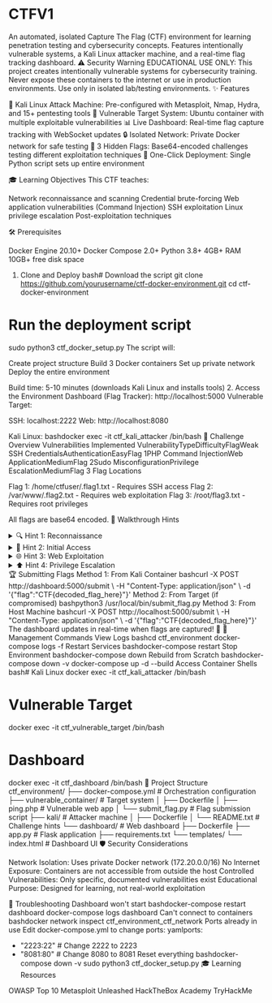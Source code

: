 # CTFV1
An automated, isolated Capture The Flag (CTF) environment for learning penetration testing and cybersecurity concepts. Features intentionally vulnerable systems, a Kali Linux attacker machine, and a real-time flag tracking dashboard.
⚠️ Security Warning
EDUCATIONAL USE ONLY: This project creates intentionally vulnerable systems for cybersecurity training. Never expose these containers to the internet or use in production environments. Use only in isolated lab/testing environments.
✨ Features

🐧 Kali Linux Attack Machine: Pre-configured with Metasploit, Nmap, Hydra, and 15+ pentesting tools
🎯 Vulnerable Target System: Ubuntu container with multiple exploitable vulnerabilities
📊 Live Dashboard: Real-time flag capture tracking with WebSocket updates
🔒 Isolated Network: Private Docker network for safe testing
🏁 3 Hidden Flags: Base64-encoded challenges testing different exploitation techniques
🚀 One-Click Deployment: Single Python script sets up entire environment

🎓 Learning Objectives
This CTF teaches:

Network reconnaissance and scanning
Credential brute-forcing
Web application vulnerabilities (Command Injection)
SSH exploitation
Linux privilege escalation
Post-exploitation techniques

🛠️ Prerequisites

Docker Engine 20.10+
Docker Compose 2.0+
Python 3.8+
4GB+ RAM
10GB+ free disk space

1. Clone and Deploy
bash# Download the script
git clone https://github.com/yourusername/ctf-docker-environment.git
cd ctf-docker-environment

# Run the deployment script
sudo python3 ctf_docker_setup.py
The script will:

Create project structure
Build 3 Docker containers
Set up private network
Deploy the entire environment

Build time: 5-10 minutes (downloads Kali Linux and installs tools)
2. Access the Environment
Dashboard (Flag Tracker):
http://localhost:5000
Vulnerable Target:

SSH: localhost:2222
Web: http://localhost:8080

Kali Linux:
bashdocker exec -it ctf_kali_attacker /bin/bash
🎯 Challenge Overview
Vulnerabilities Implemented
VulnerabilityTypeDifficultyFlagWeak SSH CredentialsAuthenticationEasyFlag 1PHP Command InjectionWeb ApplicationMediumFlag 2Sudo MisconfigurationPrivilege EscalationMediumFlag 3
Flag Locations

Flag 1: /home/ctfuser/.flag1.txt - Requires SSH access
Flag 2: /var/www/.flag2.txt - Requires web exploitation
Flag 3: /root/flag3.txt - Requires root privileges

All flags are base64 encoded.
📖 Walkthrough Hints
<details>
<summary>🔍 Hint 1: Reconnaissance</summary>
Start by scanning the target:
bashnmap -sV -p- vulnerable_target
Look for open ports and running services.
</details>
<details>
<summary>🔑 Hint 2: Initial Access</summary>
Try common/weak credentials on SSH:
bashhydra -l ctfuser -P /usr/share/wordlists/rockyou.txt vulnerable_target ssh
Or guess common passwords manually.
</details>
<details>
<summary>🌐 Hint 3: Web Exploitation</summary>
The web application has a ping tool. Test for command injection:
http://vulnerable_target/ping.php?ip=127.0.0.1;ls
Try different payloads to read files.
</details>
<details>
<summary>⬆️ Hint 4: Privilege Escalation</summary>
Check sudo permissions:
bashsudo -l
The find command can be exploited for privilege escalation.
</details>
🏆 Submitting Flags
Method 1: From Kali Container
bashcurl -X POST http://dashboard:5000/submit \
  -H "Content-Type: application/json" \
  -d '{"flag":"CTF{decoded_flag_here}"}'
Method 2: From Target (if compromised)
bashpython3 /usr/local/bin/submit_flag.py <base64_encoded_flag>
Method 3: From Host Machine
bashcurl -X POST http://localhost:5000/submit \
  -H "Content-Type: application/json" \
  -d '{"flag":"CTF{decoded_flag_here}"}'
The dashboard updates in real-time when flags are captured! 🎉
🔧 Management Commands
View Logs
bashcd ctf_environment
docker-compose logs -f
Restart Services
bashdocker-compose restart
Stop Environment
bashdocker-compose down
Rebuild from Scratch
bashdocker-compose down -v
docker-compose up -d --build
Access Container Shells
bash# Kali Linux
docker exec -it ctf_kali_attacker /bin/bash

# Vulnerable Target
docker exec -it ctf_vulnerable_target /bin/bash

# Dashboard
docker exec -it ctf_dashboard /bin/bash
📁 Project Structure
ctf_environment/
├── docker-compose.yml          # Orchestration configuration
├── vulnerable_container/       # Target system
│   ├── Dockerfile
│   ├── ping.php               # Vulnerable web app
│   └── submit_flag.py         # Flag submission script
├── kali/                      # Attacker machine
│   ├── Dockerfile
│   └── README.txt             # Challenge hints
└── dashboard/                 # Web dashboard
    ├── Dockerfile
    ├── app.py                 # Flask application
    ├── requirements.txt
    └── templates/
        └── index.html         # Dashboard UI
🛡️ Security Considerations

Network Isolation: Uses private Docker network (172.20.0.0/16)
No Internet Exposure: Containers are not accessible from outside the host
Controlled Vulnerabilities: Only specific, documented vulnerabilities exist
Educational Purpose: Designed for learning, not real-world exploitation

🐛 Troubleshooting
Dashboard won't start
bashdocker-compose restart dashboard
docker-compose logs dashboard
Can't connect to containers
bashdocker network inspect ctf_environment_ctf_network
Ports already in use
Edit docker-compose.yml to change ports:
yamlports:
  - "2223:22"  # Change 2222 to 2223
  - "8081:80"  # Change 8080 to 8081
Reset everything
bashdocker-compose down -v
sudo python3 ctf_docker_setup.py
🎓 Learning Resources

OWASP Top 10
Metasploit Unleashed
HackTheBox Academy
TryHackMe
